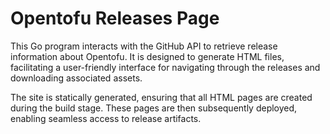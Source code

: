 # Opentofu Releases Page

This Go program interacts with the GitHub API to retrieve release information about Opentofu. It is designed to generate HTML files, facilitating a user-friendly interface for navigating through the releases and downloading associated assets.

The site is statically generated, ensuring that all HTML pages are created during the build stage. These pages are then subsequently deployed, enabling seamless access to release artifacts.
